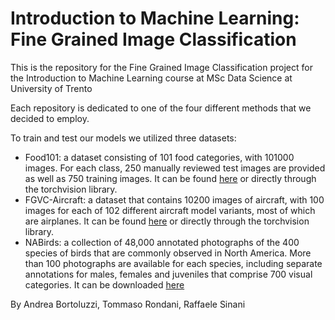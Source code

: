 # Introduction to Machine Learning: Fine Grained Image Classification

This is the repository for the Fine Grained Image Classification project for the Introduction to Machine Learning course at MSc Data Science at University of Trento

Each repository is dedicated to one of the four different methods that we decided to employ.

To train and test our models we utilized three datasets:

- Food101: a dataset consisting of 101 food categories, with 101000 images. For each class, 250 manually reviewed test images are provided as well as 750 training images. It can be found [here](https://www.kaggle.com/datasets/dansbecker/food-101) or directly through the torchvision library.
- FGVC-Aircraft: a dataset that contains 10200 images of aircraft, with 100 images for each of 102 different aircraft model variants, most of which are airplanes. It can be found [here](https://www.robots.ox.ac.uk/~vgg/data/fgvc-aircraft/) or directly through the torchvision library.
- NABirds: a collection of 48,000 annotated photographs of the 400 species of birds that are commonly observed in North America. More than 100 photographs are available for each species, including separate annotations for males, females and juveniles that comprise 700 visual categories. It can be downloaded [here](https://dl.allaboutbirds.org/nabirds)

By Andrea Bortoluzzi, Tommaso Rondani, Raffaele Sinani
